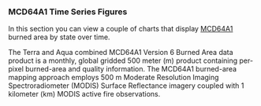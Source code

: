 ### MCD64A1 Time Series Figures

In this section you can view a couple of charts that display <a href='https://lpdaac.usgs.gov/products/mcd64a1v006/' target='_blank'>MCD64A1</a> burned area by state over time. 

The Terra and Aqua combined MCD64A1 Version 6 Burned Area data product is a monthly, global gridded 500 meter (m) product containing per-pixel burned-area and quality information. The MCD64A1 burned-area mapping approach employs 500 m Moderate Resolution Imaging Spectroradiometer (MODIS) Surface Reflectance imagery coupled with 1 kilometer (km) MODIS active fire observations.

<br><br><br>

